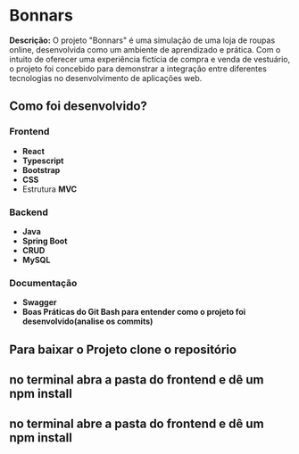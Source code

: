 # Bonnars

**Descrição:** O projeto "Bonnars" é uma simulação de uma loja de roupas online, desenvolvida como um ambiente de aprendizado e prática. Com o intuito de oferecer uma experiência fictícia de compra e venda de vestuário, o projeto foi concebido para demonstrar a integração entre diferentes tecnologias no desenvolvimento de aplicações web.

## Como foi desenvolvido?

### Frontend
- **React**
- **Typescript**
- **Bootstrap**
- **CSS**
- Estrutura **MVC**

### Backend
- **Java**
- **Spring Boot**
- **CRUD**
- **MySQL**

### Documentação
- **Swagger**
- **Boas Práticas do Git Bash para entender como o projeto foi desenvolvido(analise os commits)**

## Para baixar o Projeto clone o repositório
## no terminal abra a pasta do frontend e dê um npm install
## no terminal abre a pasta do frontend e dê um npm install




